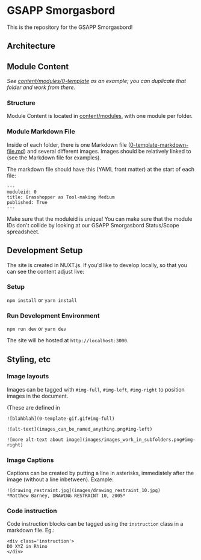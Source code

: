 # GSAPP Smorgasbord

This is the repository for the GSAPP Smorgasbord!



## Architecture






## Module Content 

_See [content/modules/0-template](content/modules/0-template) as an example; you can duplicate that folder and work from there._

### Structure

Module Content is located in [content/modules](content/modules), with one module per folder.

### Module Markdown File

Inside of each folder, there is one Markdown file ([0-template-markdown-file.md](content/modules/0-template/0-template-markdown-file.md)) and several different images. Images should be relatively linked to (see the Markdown file for examples).

The markdown file should have this (YAML front matter) at the start of each file: 
```
---
moduleid: 0
title: Grasshopper as Tool-making Medium
published: True
---
```

Make sure that the moduleid is unique! You can make sure that the module IDs don't collide by looking at our GSAPP Smorgasbord Status/Scope spreadsheet.


## Development Setup

The site is created in NUXT.js. If you'd like to develop locally, so that you can see the content adjust live:

### Setup
`npm install` or `yarn install`

### Run Development Environment

`npm run dev` or `yarn dev`

The site will be hosted at `http://localhost:3000`.


## Styling, etc

### Image layouts

Images can be tagged with `#img-full`, `#img-left`, `#img-right` to position images in the document.

(These are defined in 

`![blahblah](0-template-gif.gif#img-full)`

`![alt-text](images_can_be_named_anything.png#img-left)`

`![more alt-text about image](images/images_work_in_subfolders.png#img-right)`

### Image Captions

Captions can be created by putting a line in asterisks, immediately after the image (without a line inbetween). Example:

```
![drawing_restraint.jpg](images/drawing_restraint_10.jpg)
*Matthew Barney, DRAWING RESTRAINT 10, 2005*
```

### Code instruction

Code instruction blocks can be tagged using the `instruction` class in a markdown file. Eg.:

```
<div class='instruction'>
DO XYZ in Rhino
</div>
```

